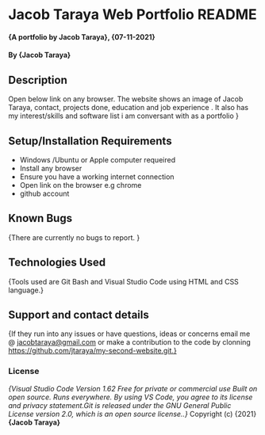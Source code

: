# Jacob Taraya Web Portfolio README
#### {A portfolio by Jacob Taraya}, {07-11-2021}
#### By **{Jacob Taraya}**
## Description
Open below link on any browser.
The website shows an image of Jacob Taraya, contact, projects done, education and job experience . It also has my interest/skills and software list i am conversant with as a portfolio }
## Setup/Installation Requirements
* Windows /Ubuntu or Apple computer requeired
* Install any browser
* Ensure you have a working internet connection
* Open link on the browser e.g chrome
* github account
## Known Bugs
{There are currently no bugs to report. }
## Technologies Used
{Tools used are Git Bash and Visual Studio Code using HTML and CSS language.}
## Support and contact details
{If they run into any issues or have questions, ideas or concerns email me @ jacobtaraya@gmail.com or make a contribution to the code by clonning https://github.com/jtaraya/my-second-website.git.}
### License
*{Visual Studio Code Version 1.62 Free for private or commercial use Built on open source. Runs everywhere. By using VS Code, you agree to its license and privacy statement.Git is released under the GNU General Public License version 2.0, which is an open source license..}*
Copyright (c) {2021} **{Jacob Taraya}**
